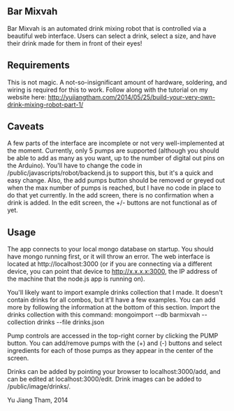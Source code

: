 Bar Mixvah
----------

Bar Mixvah is an automated drink mixing robot that is controlled via a beautiful web interface.  Users can select a drink, select a size, and have their drink made for them in front of their eyes!


Requirements
------------

This is not magic.  A not-so-insignificant amount of hardware, soldering, and wiring is required for this to work.  Follow along with the tutorial on my website here:
http://yujiangtham.com/2014/05/25/build-your-very-own-drink-mixing-robot-part-1/


Caveats
-------

A few parts of the interface are incomplete or not very well-implemented at the moment.  Currently, only 5 pumps are supported (although you should be able to add as many as you want, up to the number of digital out pins on the Arduino).  You'll have to change the code in /public/javascripts/robot/backend.js to support this, but it's a quick and easy change.  Also, the add pumps button should be removed or greyed out when the max number of pumps is reached, but I have no code in place to do that yet currently.  In the add screen, there is no confirmation when a drink is added.  In the edit screen, the +/- buttons are not functional as of yet.  


Usage
-----

The app connects to your local mongo database on startup.  You should have mongo running first, or it will throw an error.  The web interface is located at http://localhost:3000 (or if you are connecting via a different device, you can point that device to http://x.x.x.x:3000, the IP address of the machine that the node.js app is running on).

You'll likely want to import example drinks collection that I made.  It doesn't contain drinks for all combos, but it'll have a few examples.  You can add more by following the information at the bottom of this section.  Import the drinks collection with this command:
    mongoimport --db barmixvah --collection drinks --file drinks.json

Pump controls are accessed in the top-right corner by clicking the PUMP button.  You can add/remove pumps with the (+) and (-) buttons and select ingredients for each of those pumps as they appear in the center of the screen.

Drinks can be added by pointing your browser to localhost:3000/add, and can be edited at localhost:3000/edit.  Drink images can be added to /public/image/drinks/.


Yu Jiang Tham, 2014